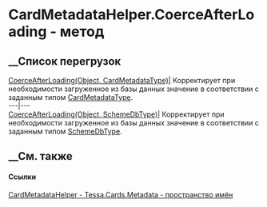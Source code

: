# CardMetadataHelper.CoerceAfterLoading - метод
##  __Список перегрузок
[CoerceAfterLoading(Object,
CardMetadataType)](M_Tessa_Cards_Metadata_CardMetadataHelper_CoerceAfterLoading.htm)|
Корректирует при необходимости загруженное из базы данных значение в
соответствии с заданным типом
[CardMetadataType](T_Tessa_Cards_Metadata_CardMetadataType.htm).  
---|---  
[CoerceAfterLoading(Object,
SchemeDbType)](M_Tessa_Cards_Metadata_CardMetadataHelper_CoerceAfterLoading_1.htm)|
Корректирует при необходимости загруженное из базы данных значение в
соответствии с заданным типом
[SchemeDbType](T_Tessa_Platform_Data_SchemeDbType.htm).  
## __См. также
#### Ссылки
[CardMetadataHelper - ](T_Tessa_Cards_Metadata_CardMetadataHelper.htm)
[Tessa.Cards.Metadata - пространство имён](N_Tessa_Cards_Metadata.htm)
